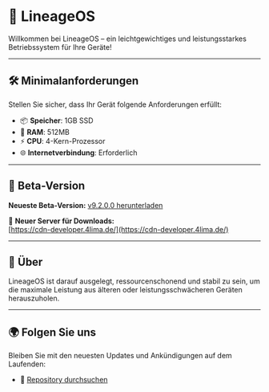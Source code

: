 # 🌟 LineageOS
Willkommen bei LineageOS – ein leichtgewichtiges und leistungsstarkes Betriebssystem für Ihre Geräte!

---

## 🛠️ Minimalanforderungen
Stellen Sie sicher, dass Ihr Gerät folgende Anforderungen erfüllt:
- 📦 **Speicher**: 1GB SSD  
- 🧠 **RAM**: 512MB  
- ⚡ **CPU**: 4-Kern-Prozessor  
- 🌐 **Internetverbindung**: Erforderlich  

---

## 🚀 Beta-Version
**Neueste Beta-Version:** [v9.2.0.0 herunterladen](https://github.com/xeonios-studio/LineageOS/blob/main/package/LineageOS_9_2_beta.zip)

💾 **Neuer Server für Downloads:**  
[https://cdn-developer.4lima.de/](https://cdn-developer.4lima.de/)

---

## 📖 Über
LineageOS ist darauf ausgelegt, ressourcenschonend und stabil zu sein, um die maximale Leistung aus älteren oder leistungsschwächeren Geräten herauszuholen.

---

## 🌍 Folgen Sie uns
Bleiben Sie mit den neuesten Updates und Ankündigungen auf dem Laufenden:  
- 📂 [Repository durchsuchen](https://github.com/xeonios-studio/LineageOS)
